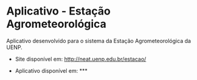 # Aplicativo - Estação Agrometeorológica

Aplicativo desenvolvido para o sistema da Estação Agrometeorológica da UENP.

- Site disponível em: http://neat.uenp.edu.br/estacao/

- Aplicativo disponível em: ***
